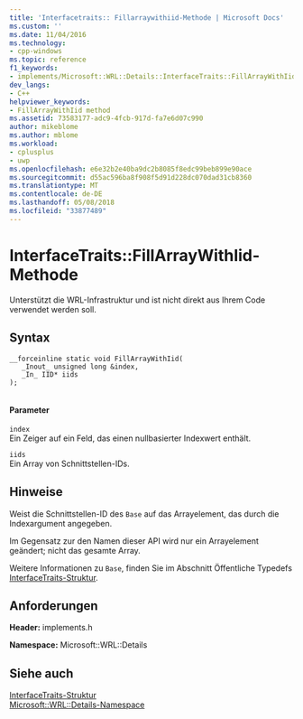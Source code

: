 ```yaml
---
title: 'Interfacetraits:: Fillarraywithiid-Methode | Microsoft Docs'
ms.custom: ''
ms.date: 11/04/2016
ms.technology:
- cpp-windows
ms.topic: reference
f1_keywords:
- implements/Microsoft::WRL::Details::InterfaceTraits::FillArrayWithIid
dev_langs:
- C++
helpviewer_keywords:
- FillArrayWithIid method
ms.assetid: 73583177-adc9-4fcb-917d-fa7e6d07c990
author: mikeblome
ms.author: mblome
ms.workload:
- cplusplus
- uwp
ms.openlocfilehash: e6e32b2e40ba9dc2b8085f8edc99beb899e90ace
ms.sourcegitcommit: d55ac596ba8f908f5d91d228dc070dad31cb8360
ms.translationtype: MT
ms.contentlocale: de-DE
ms.lasthandoff: 05/08/2018
ms.locfileid: "33877489"
---
```

# <a name="interfacetraitsfillarraywithiid-method"></a>InterfaceTraits::FillArrayWithIid-Methode
Unterstützt die WRL-Infrastruktur und ist nicht direkt aus Ihrem Code verwendet werden soll.  
  
## <a name="syntax"></a>Syntax  
  
```  
__forceinline static void FillArrayWithIid(  
   _Inout_ unsigned long &index,  
   _In_ IID* iids  
);  
  
```  
  
#### <a name="parameters"></a>Parameter  
 `index`  
 Ein Zeiger auf ein Feld, das einen nullbasierter Indexwert enthält.  
  
 `iids`  
 Ein Array von Schnittstellen-IDs.  
  
## <a name="remarks"></a>Hinweise  
 Weist die Schnittstellen-ID des `Base` auf das Arrayelement, das durch die Indexargument angegeben.  
  
 Im Gegensatz zur den Namen dieser API wird nur ein Arrayelement geändert; nicht das gesamte Array.  
  
 Weitere Informationen zu `Base`, finden Sie im Abschnitt Öffentliche Typedefs [InterfaceTraits-Struktur](../windows/interfacetraits-structure.md).  
  
## <a name="requirements"></a>Anforderungen  
 **Header:** implements.h  
  
 **Namespace:** Microsoft::WRL::Details  
  
## <a name="see-also"></a>Siehe auch  
 [InterfaceTraits-Struktur](../windows/interfacetraits-structure.md)   
 [Microsoft::WRL::Details-Namespace](../windows/microsoft-wrl-details-namespace.md)